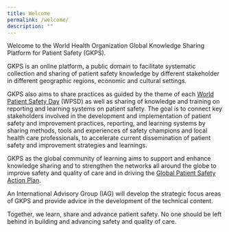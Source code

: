 ```yaml
---
title: Welcome
permalink: /welcome/
description: ""
---
```

Welcome to the World Health Organization Global Knowledge Sharing Platform for Patient Safety (GKPS).

GKPS is an online platform, a public domain to facilitate systematic collection and sharing of patient safety knowledge by different stakeholder in different geographic regions, economic and cultural settings.

GKPS also aims to share practices as guided by the theme of each [World Patient Safety Day](https://www.who.int/campaigns/world-patient-safety-day) (WPSD) as well as sharing of knowledge and training on reporting and learning systems on patient safety. The goal is to connect key stakeholders involved in the development and implementation of patient safety and improvement practices, reporting, and learning systems by sharing methods, tools and experiences of safety champions and local health care professionals, to accelerate current dissemination of patient safety and improvement strategies and learnings.

GKPS as the global community of learning aims to support and enhance knowledge sharing and to strengthen the networks all around the globe to improve safety and quality of care and in driving the [Global Patient Safety Action Plan](https://www.who.int/teams/integrated-health-services/patient-safety/policy/global-patient-safety-action-plan). 

An International Advisory Group (IAG) will develop the strategic focus areas of GKPS and provide advice in the development of the technical content.

Together, we learn, share and advance patient safety. No one should be left behind in building and advancing safety and quality of care.